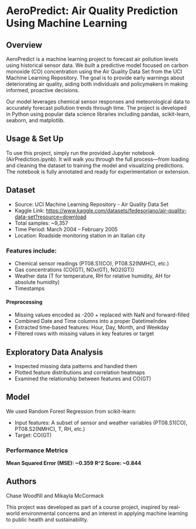 # AeroPredict: Air Quality Prediction Using Machine Learning

## Overview
AeroPredict is a machine learning project to forecast air pollution levels using historical sensor data. We built a predictive model focused on carbon monoxide (CO) concentration using the Air Quality Data Set from the UCI Machine Learning Repository. The goal is to provide early warnings about deteriorating air quality, aiding both individuals and policymakers in making informed, proactive decisions.

Our model leverages chemical sensor responses and meteorological data to accurately forecast pollution trends through time. The project is developed in Python using popular data science libraries including pandas, scikit-learn, seaborn, and matplotlib.

## Usage & Set Up
To use this project, simply run the provided Jupyter notebook (AirPrediction.ipynb). It will walk you through the full process—from loading and cleaning the dataset to training the model and visualizing predictions. The notebook is fully annotated and ready for experimentation or extension.

## Dataset 
- Source: UCI Machine Learning Repository - Air Quality Data Set
- Kaggle Link: https://www.kaggle.com/datasets/fedesoriano/air-quality-data-set?resource=download
- Total samples: ~9,357
- Time Period: March 2004 – February 2005
- Location: Roadside monitoring station in an Italian city

### Features include:
- Chemical sensor readings (PT08.S1(CO), PT08.S2(NMHC), etc.)
- Gas concentrations (CO(GT), NOx(GT), NO2(GT))
- Weather data (T for temperature, RH for relative humidity, AH for absolute humidity)
- Timestamps

#### Preprocessing
- Missing values encoded as -200 + replaced with NaN and forward-filled
- Combined Date and Time columns into a proper DatetimeIndex
- Extracted time-based features: Hour, Day, Month, and Weekday
- Filtered rows with missing values in key features or target

## Exploratory Data Analysis
- Inspected missing data patterns and handled them
- Plotted feature distributions and correlation heatmaps
- Examined the relationship between features and CO(GT)

## Model
We used Random Forest Regression from scikit-learn:
- Input features: A subset of sensor and weather variables (PT08.S1(CO), PT08.S2(NMHC), T, RH, etc.)
- Target: CO(GT) 

### Performance Metrics
**Mean Squared Error (MSE): ~0.359**
**R^2 Score: ~0.844**

## Authors
Chase Woodfill and Mikayla McCormack

This project was developed as part of a course project, inspired by real-world environmental concerns and an interest in applying machine learning to public health and sustainability.
